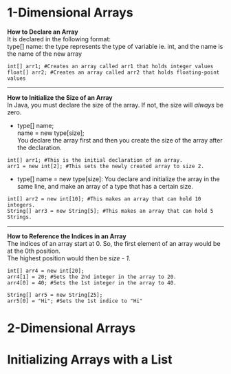 # 1-Dimensional Arrays

**How to Declare an Array**  
It is declared in the following format:  
type[] name: the type represents the type of variable ie. int, and the name is the name of the new array
```
int[] arr1; #Creates an array called arr1 that holds integer values
float[] arr2; #Creates an array called arr2 that holds floating-point values
```
---
**How to Initialize the Size of an Array**  
In Java, you must declare the size of the array. If not, the size will _always_ be zero.

* type[] name;  
  name = new type[size];  
  You declare the array first and then you create the size of the array after the declaration.

```
int[] arr1; #This is the initial declaration of an array.
arr1 = new int[2]; #This sets the newly created array to size 2.
```

* type[] name = new type[size]: You declare and initialize the array in the same line, and make an array of a type that has a certain size.

```
int[] arr2 = new int[10]; #This makes an array that can hold 10 integers.
String[] arr3 = new String[5]; #This makes an array that can hold 5 Strings.
```
---
**How to Reference the Indices in an Array**  
The indices of an array start at 0. So, the first element of an array would be at the 0th position.  
The highest position would then be _size - 1_.
```
int[] arr4 = new int[20];
arr4[1] = 20; #Sets the 2nd integer in the array to 20.
arr4[0] = 40; #Sets the 1st integer in the array to 40.

String[] arr5 = new String[25];
arr5[0] = "Hi"; #Sets the 1st indice to "Hi"
```

# 2-Dimensional Arrays

# Initializing Arrays with a List